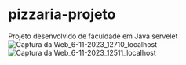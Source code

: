 # pizzaria-projeto
Projeto desenvolvido de faculdade em Java servelet 
![Captura da Web_6-11-2023_12710_localhost](https://github.com/Kauanemsilva/pizzaria-projeto/assets/112145822/8733ecd5-36d5-4482-8ea4-906af3ba10de)
![Captura da Web_6-11-2023_12511_localhost](https://github.com/Kauanemsilva/pizzaria-projeto/assets/112145822/9bbd550a-75d3-4072-82e1-e62d9d1228a5)
